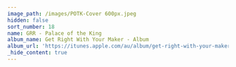 ```yaml
---
image_path: /images/POTK-Cover 600px.jpeg
hidden: false
sort_number: 18
name: GRR - Palace of the King
album_name: Get Right With Your Maker - Album
album_url: 'https://itunes.apple.com/au/album/get-right-with-your-maker/1335540227'
_hide_content: true
---
```


